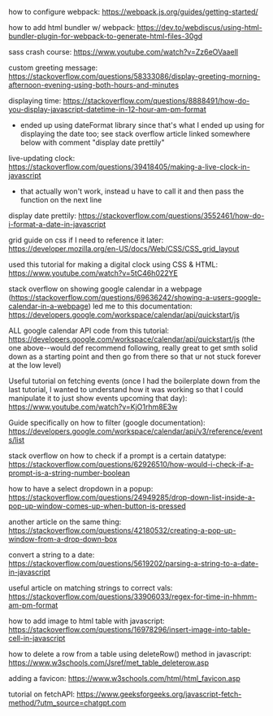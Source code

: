 how to configure webpack: https://webpack.js.org/guides/getting-started/

how to add html bundler w/ webpack: https://dev.to/webdiscus/using-html-bundler-plugin-for-webpack-to-generate-html-files-30gd

sass crash course: https://www.youtube.com/watch?v=Zz6eOVaaelI

custom greeting message: https://stackoverflow.com/questions/58333086/display-greeting-morning-afternoon-evening-using-both-hours-and-minutes

displaying time: https://stackoverflow.com/questions/8888491/how-do-you-display-javascript-datetime-in-12-hour-am-pm-format
- ended up using dateFormat library since that's what I ended up using for displaying the date too; see stack overflow article linked somewhere below with comment "display date prettily"

live-updating clock: https://stackoverflow.com/questions/39418405/making-a-live-clock-in-javascript
- that actually won't work, instead u have to call it and then pass the function on the next line

display date prettily: https://stackoverflow.com/questions/3552461/how-do-i-format-a-date-in-javascript

grid guide on css if I need to reference it later: https://developer.mozilla.org/en-US/docs/Web/CSS/CSS_grid_layout

used this tutorial for making a digital clock using CSS & HTML: https://www.youtube.com/watch?v=5tC46h022YE

stack overflow on showing google calendar in a webpage (https://stackoverflow.com/questions/69636242/showing-a-users-google-calendar-in-a-webpage) led me to this documentation: https://developers.google.com/workspace/calendar/api/quickstart/js

ALL google calendar API code from this tutorial: https://developers.google.com/workspace/calendar/api/quickstart/js (the one above--would def recommend following, really great to get smth solid down as a starting point and then go from there so that ur not stuck forever at the low level)

Useful tutorial on fetching events (once I had the boilerplate down from the last tutorial, I wanted to understand how it was working so that I could manipulate it to just show events upcoming that day): https://www.youtube.com/watch?v=KjO1rhm8E3w

Guide specifically on how to filter (google documentation): https://developers.google.com/workspace/calendar/api/v3/reference/events/list

stack overflow on how to check if a prompt is a certain datatype: https://stackoverflow.com/questions/62926510/how-would-i-check-if-a-prompt-is-a-string-number-boolean

how to have a select dropdown in a popup: https://stackoverflow.com/questions/24949285/drop-down-list-inside-a-pop-up-window-comes-up-when-button-is-pressed

another article on the same thing: https://stackoverflow.com/questions/42180532/creating-a-pop-up-window-from-a-drop-down-box

convert a string to a date: https://stackoverflow.com/questions/5619202/parsing-a-string-to-a-date-in-javascript

useful article on matching strings to correct vals: https://stackoverflow.com/questions/33906033/regex-for-time-in-hhmm-am-pm-format

how to add image to html table with javascript: https://stackoverflow.com/questions/16978296/insert-image-into-table-cell-in-javascript

how to delete a row from a table using deleteRow() method in javascript: https://www.w3schools.com/Jsref/met_table_deleterow.asp

adding a favicon: https://www.w3schools.com/html/html_favicon.asp

tutorial on fetchAPI: https://www.geeksforgeeks.org/javascript-fetch-method/?utm_source=chatgpt.com